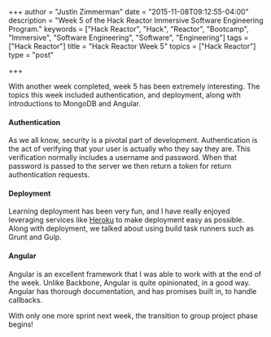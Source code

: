+++
author = "Justin Zimmerman"
date = "2015-11-08T09:12:55-04:00"
description = "Week 5 of the Hack Reactor Immersive Software Engineering Program."
keywords = ["Hack Reactor", "Hack", "Reactor", "Bootcamp", "Immersive", "Software Engineering", "Software", "Engineering"]
tags = ["Hack Reactor"]
title = "Hack Reactor Week 5"
topics = ["Hack Reactor"]
type = "post"

+++

With another week completed, week 5 has been extremely interesting. The topics this week included authentication, and deployment, along with introductions to MongoDB and Angular.

#### Authentication

As we all know, security is a pivotal part of development. Authentication is the act of verifying that your user is actually who they say they are. This verification normally includes a username and password. When that password is passed to the server we then return a token for return authentication requests.

#### Deployment

Learning deployment has been very fun, and I have really enjoyed leveraging services like [Heroku](http://www.heroku.com) to make deployment easy as possible. Along with deployment, we talked about using build task runners such as Grunt and Gulp.

#### Angular

Angular is an excellent framework that I was able to work with at the end of the week. Unlike Backbone, Angular is quite opinionated, in a good way. Angular has thorough documentation, and has promises built in, to handle callbacks.

With only one more sprint next week, the transition to group project phase begins!
